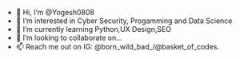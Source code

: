 - 👋 Hi, I’m @Yogesh0808
- 👀 I’m interested in Cyber Security, Progamming and Data Science
- 🌱 I’m currently learning Python,UX Design,SEO
- 💞️ I’m looking to collaborate on...
- 📫 Reach me out on IG: @born_wild_bad_/@basket_of_codes.

<!---
Yogesh0808/Yogesh0808 is a ✨ special ✨ repository because its `README.md` (this file) appears on your GitHub profile.
You can click the Preview link to take a look at your changes.
--->
